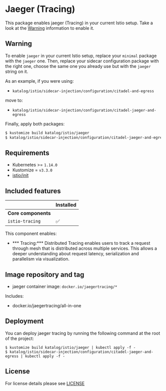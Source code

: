 # Jaeger (Tracing)

This package enables jaeger (Tracing) in your current Istio setup. Take a look at the [Warning](#warning) information
to enable it.

## Warning

To enable `jaeger` in your current Istio setup, replace your `minimal` package with the `jaeger` one.
Then, replace your sidecar configuration package with the right one, choose the same one you already use
but with the `jaeger` string on it.

As an example, if you were using:

- `katalog/istio/sidecar-injection/configuration/citadel-and-egress`

move to:

- `katalog/istio/sidecar-injection/configuration/citadel-jaeger-and-egress`

Finally, apply both packages:

```bash
$ kustomize build katalog/istio/jaeger
$ katalog/istio/sidecar-injection/configuration/citadel-jaeger-and-egress
```

## Requirements

- Kubernetes >= `1.14.0`
- Kustomize = `v3.3.0`
- [istio/init](../init)

## Included features

|                     | Installed          |
| ------------------- | ------------------ |
| **Core components** |                    |
| `istio-tracing`     | :white_check_mark: |

This component enables:

- *** Tracing:*** Distributed Tracing enables users to track a request through mesh that is distributed across 
multiple services. This allows a deeper understanding about request latency, serialization and parallelism via
visualization.


## Image repository and tag

* jaeger container image: `docker.io/jaegertracing/*`

Includes:

- docker.io/jaegertracing/all-in-one


## Deployment

You can deploy jaeger tracing by running the following command at the root of the project:

```shell
$ kustomize build katalog/istio/jaeger | kubectl apply -f -
$ katalog/istio/sidecar-injection/configuration/citadel-jaeger-and-egress | kubectl apply -f -
```

## License

For license details please see [LICENSE](../../../LICENSE)
